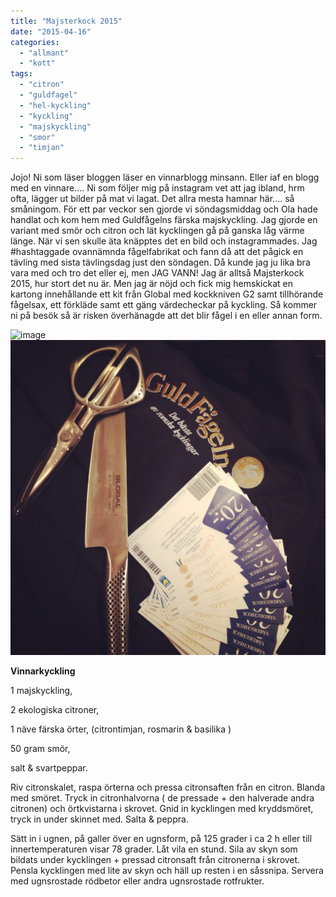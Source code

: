 ```yaml
---
title: "Majsterkock 2015"
date: "2015-04-16"
categories: 
  - "allmant"
  - "kott"
tags: 
  - "citron"
  - "guldfagel"
  - "hel-kyckling"
  - "kyckling"
  - "majskyckling"
  - "smor"
  - "timjan"
---
```


Jojo! Ni som läser bloggen läser en vinnarblogg minsann. Eller iaf en blogg med en vinnare.... Ni som följer mig på instagram vet att jag ibland, hrm ofta, lägger ut bilder på mat vi lagat. Det allra mesta hamnar här.... så småningom. För ett par veckor sen gjorde vi söndagsmiddag och Ola hade handlat och kom hem med Guldfågelns färska majskyckling. Jag gjorde en variant med smör och citron och lät kycklingen gå på ganska låg värme länge. När vi sen skulle äta knäpptes det en bild och instagrammades. Jag #hashtaggade ovannämnda fågelfabrikat och fann då att det pågick en tävling med sista tävlingsdag just den söndagen. Då kunde jag ju lika bra vara med och tro det eller ej, men JAG VANN! Jag är alltså Majsterkock 2015, hur stort det nu är. Men jag är nöjd och fick mig hemskickat en kartong innehållande ett kit från Global med kockkniven G2 samt tillhörande fågelsax, ett förkläde samt ett gäng värdecheckar på kyckling. Så kommer ni på besök så är risken överhänagde att det blir fågel i en eller annan form.

![image](/static/img/image5-1024x768.jpg)
![image](/static/img/image7-1024x1024.jpg)

**Vinnarkyckling**

1 majskyckling,

2 ekologiska citroner,

1 näve färska örter, (citrontimjan, rosmarin & basilika )

50 gram smör,

salt & svartpeppar.

Riv citronskalet, raspa örterna och pressa citronsaften från en citron. Blanda med smöret. Tryck in citronhalvorna ( de pressade + den halverade andra citronen) och örtkvistarna i skrovet. Gnid in kycklingen med kryddsmöret, tryck in under skinnet med. Salta & peppra.

Sätt in i ugnen, på galler över en ugnsform, på 125 grader i ca 2 h eller till innertemperaturen visar 78 grader. Låt vila en stund. Sila av skyn som bildats under kycklingen + pressad citronsaft från citronerna i skrovet. Pensla kycklingen med lite av skyn och häll up resten i en såssnipa. Servera med ugnsrostade rödbetor eller andra ugnsrostade rotfrukter.
